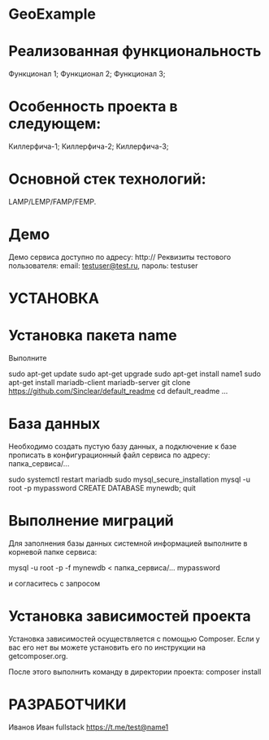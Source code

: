 # GeoExample

# Реализованная функциональность
Функционал 1;
Функционал 2;
Функционал 3;

# Особенность проекта в следующем:
Киллерфича-1;
Киллерфича-2;
Киллерфича-3;

# Основной стек технологий:
LAMP/LEMP/FAMP/FEMP.

# Демо
Демо сервиса доступно по адресу: http://
Реквизиты тестового пользователя: email: testuser@test.ru, пароль: testuser


# УСТАНОВКА

# Установка пакета name
Выполните

sudo apt-get update
sudo apt-get upgrade
sudo apt-get install name1
sudo apt-get install mariadb-client mariadb-server
git clone https://github.com/Sinclear/default_readme
cd default_readme
...

# База данных
Необходимо создать пустую базу данных, а подключение к базе прописать в конфигурационный файл сервиса по адресу: папка_сервиса/...

sudo systemctl restart mariadb
sudo mysql_secure_installation
mysql -u root -p
mypassword
CREATE DATABASE mynewdb;
quit

# Выполнение миграций
Для заполнения базы данных системной информацией выполните в корневой папке сервиса:

mysql -u root -p -f mynewdb < папка_сервиса/...
mypassword

и согласитесь с запросом

# Установка зависимостей проекта
Установка зависимостей осуществляется с помощью Composer. Если у вас его нет вы можете установить его по инструкции на getcomposer.org.

После этого выполнить команду в директории проекта:
composer install

# РАЗРАБОТЧИКИ

Иванов Иван fullstack https://t.me/test@name1
